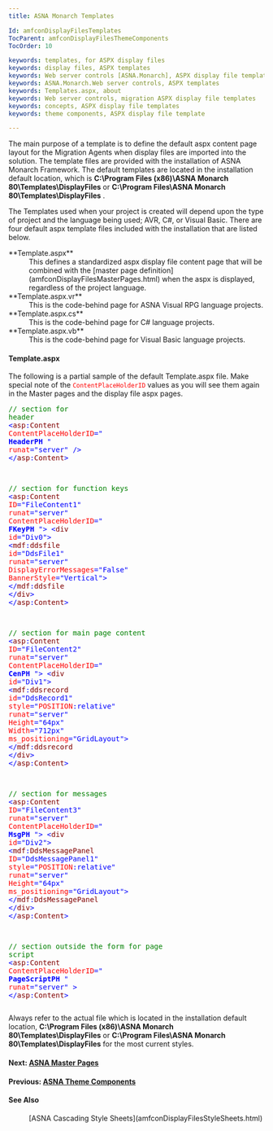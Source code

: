 ```yaml
---
title: ASNA Monarch Templates

Id: amfconDisplayFilesTemplates
TocParent: amfconDisplayFilesThemeComponents
TocOrder: 10

keywords: templates, for ASPX display files
keywords: display files, ASPX templates
keywords: Web server controls [ASNA.Monarch], ASPX display file templates
keywords: ASNA.Monarch.Web server controls, ASPX templates
keywords: Templates.aspx, about
keywords: Web server controls, migration ASPX display file templates
keywords: concepts, ASPX display file templates
keywords: theme components, ASPX display file template

---
```


The main purpose of a template is to define the default aspx content page layout for the Migration Agents when display files are imported into the solution. The template files are provided with the installation of ASNA Monarch Framework. The default templates are located in the installation default location, which is **C:\Program Files (x86)\ASNA Monarch 80\Templates\DisplayFiles** or **C:\Program Files\ASNA Monarch 80\Templates\DisplayFiles** .

The Templates used when your project is created will depend upon the type of project and the language being used; AVR, C#, or Visual Basic. There are four default aspx template files included with the installation that are listed below.
<dl>
		   <dt> **Template.aspx** </dt>
		   <dd>This defines a standardized aspx display file content page that will be combined with the 
		   [master page definition](amfconDisplayFilesMasterPages.html) when the aspx 
		   is displayed, regardless of the project language.</dd>
		   <dt> **Template.aspx.vr** </dt>
		   <dd>This is the code-behind page for ASNA Visual RPG language projects.</dd>
		   <dt> **Template.aspx.cs** </dt>
		   <dd>This is the code-behind page for C# language projects.</dd>
		   <dt> **Template.aspx.vb** </dt>
		   <dd>This is the code-behind page for Visual Basic language projects.</dd>
</dl>

#### Template.aspx
The following is a partial sample of the default Template.aspx file. Make special note of the <code><span style="color:red">ContentPlaceHolderID</span></code> values as you will see them again in the Master pages and the display file aspx pages. 
<codesnippet enablecopycode="false" runat="server" containsmarkup="true" xmlns="http://msdn2.microsoft.com/mtps">
		   <pre class="example"><span style="color:green;">// section for header</span>
<span style="color:blue;">&lt;<span style="color:Maroon;">asp</span>:<span style="color:Maroon;">Content</span> <span style="color:red">ContentPlaceHolderID</span>=" **HeaderPH** " <span style="color:red;">runat</span>="server" /&gt;
&lt;/<span style="color:Maroon;">asp</span>:<span style="color:Maroon;">Content</span>&gt;

 <span style="color:green;">// section for function keys</span>
<span style="color:blue;">&lt;<span style="color:Maroon;">asp</span>:<span style="color:Maroon;">Content</span> <span style="color:red;">ID</span>="FileContent1" <span style="color:red;">runat</span>="server" <span style="color:red">ContentPlaceHolderID</span>=" **FKeyPH** "&gt;
   &lt;<span style="color:Maroon;">div</span> <span style="color:red;">id</span>="Div0"&gt;
      &lt;<span style="color:Maroon;">mdf</span>:<span style="color:Maroon;">ddsfile</span> <span style="color:red;">id</span>="DdsFile1" <span style="color:red;">runat</span>="server" <span style="color:red;">DisplayErrorMessages</span>="False" <span style="color:red;">BannerStyle</span>="Vertical"&gt;
      &lt;/<span style="color:Maroon;">mdf</span>:<span style="color:Maroon;">ddsfile</span>
   &lt;/<span style="color:Maroon;">div</span>&gt;
&lt;/<span style="color:Maroon;">asp</span>:<span style="color:Maroon;">Content</span>&gt;

<span style="color:green;">// section for main page content</span> 
<span style="color:blue;">&lt;<span style="color:Maroon;">asp</span>:<span style="color:Maroon;">Content</span> <span style="color:red;">ID</span>="FileContent2" <span style="color:red;">runat</span>="server" <span style="color:red">ContentPlaceHolderID</span>=" **CenPH** "&gt;
   &lt;<span style="color:Maroon;">div</span> <span style="color:red;">id</span>="Div1"&gt;
      &lt;<span style="color:Maroon;">mdf</span>:<span style="color:Maroon;">ddsrecord</span> <span style="color:red;">id</span>="DdsRecord1" <span style="color:red;">style</span>="<span style="color:red;">POSITION</span>:relative" <span style="color:red;">runat</span>="server" 
                      <span style="color:red;">Height</span>="64px" <span style="color:red;">Width</span>="712px" <span style="color:red;">ms_positioning</span>="GridLayout"&gt;
      &lt;/<span style="color:Maroon;">mdf</span>:<span style="color:Maroon;">ddsrecord</span>
   &lt;/<span style="color:Maroon;">div</span>&gt;
&lt;/<span style="color:Maroon;">asp</span>:<span style="color:Maroon;">Content</span>&gt;

<span style="color:green;">// section for messages</span> 
<span style="color:blue;">&lt;<span style="color:Maroon;">asp</span>:<span style="color:Maroon;">Content</span> <span style="color:red;">ID</span>="FileContent3" <span style="color:red;">runat</span>="server" <span style="color:red">ContentPlaceHolderID</span>=" **MsgPH** "&gt;
   &lt;<span style="color:Maroon;">div</span> <span style="color:red;">id</span>="Div2"&gt;
      &lt;<span style="color:Maroon;">mdf</span>:<span style="color:Maroon;">DdsMessagePanel</span> <span style="color:red;">ID</span>="DdsMessagePanel1" <span style="color:red;">style</span>="<span style="color:red;">POSITION</span>:relative" <span style="color:red;">runat</span>="server" 
                      <span style="color:red;">Height</span>="64px" <span style="color:red;">ms_positioning</span>="GridLayout"&gt;
      &lt;/<span style="color:Maroon;">mdf</span>:<span style="color:Maroon;">DdsMessagePanel</span>
   &lt;/<span style="color:Maroon;">div</span>&gt;
&lt;/<span style="color:Maroon;">asp</span>:<span style="color:Maroon;">Content</span>&gt;

<span style="color:green;">// section outside the form for page script</span>
<span style="color:blue;">&lt;<span style="color:Maroon;">asp</span>:<span style="color:Maroon;">Content</span> <span style="color:red">ContentPlaceHolderID</span>=" **PageScriptPH** " <span style="color:red;">runat</span>="server" &gt;
&lt;/<span style="color:Maroon;">asp</span>:<span style="color:Maroon;">Content</span>&gt;</span>
</span></span></span></span></pre>
		   </codesnippet>

Always refer to the actual file which is located in the installation default location, **C:\Program Files (x86)\ASNA Monarch 80\Templates\DisplayFiles** or **C:\Program Files\ASNA Monarch 80\Templates\DisplayFiles** for the most current styles. 

#### Next: [ASNA Master Pages](amfconDisplayFilesMasterPages.html)

#### Previous: [ASNA Theme Components](amfconDisplayFilesThemeComponents.html)

#### See Also
<dl>
			   <dd>[ASNA Cascading Style Sheets](amfconDisplayFilesStyleSheets.html)
			   </dd>
</dl>

